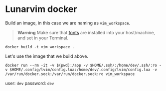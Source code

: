 Lunarvim docker
===============

Build an image, in this case we are naming as `vim_workspace`.

> **Warning**
> Make sure that [fonts][lunavim_doc_fonts] are installed into your host/machine, and set in your Terminal.

```
docker build -t vim_workspace .
```


Let's use the image that we build above.

```shell
docker run --rm -it -v $(pwd):/app -v $HOME/.ssh/:/home/dev/.ssh/:ro -v $HOME/.config/lvim/config.lua:/home/dev/.config/lvim/config.lua -v /var/run/docker.sock:/var/run/docker.sock:ro vim_workspace
```

user: `dev`
password: `dev`

[lunavim_doc_fonts]: https://www.lunarvim.org/docs/configuration/nerd-fonts

